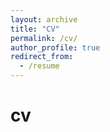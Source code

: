 ```yaml
---
layout: archive
title: "CV"
permalink: /cv/
author_profile: true
redirect_from:
  - /resume
---
```


#  cv
